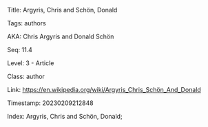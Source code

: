 Title:  Argyris, Chris and Schön, Donald

Tags:   authors

AKA:    Chris Argyris and Donald Schön

Seq:    11.4

Level:  3 - Article

Class:  author

Link:   https://en.wikipedia.org/wiki/Argyris_Chris_Schön_And_Donald

Timestamp: 20230209212848

Index:  Argyris, Chris and Schön, Donald; 
